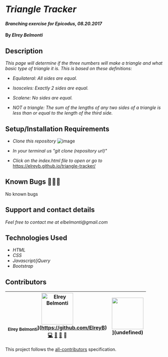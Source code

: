 # _Triangle Tracker_

#### _Branching exercise for Epicodus, 08.20.2017_

#### By _**Elrey Belmonti**_

## Description

_This page will determine if the three numbers will make a triangle and what basic type of triangle it is. This is based on these definitions:_

* _Equilateral: All sides are equal._

* _Isosceles: Exactly 2 sides are equal._

* _Scalene: No sides are equal._

* _NOT a triangle: The sum of the lengths of any two sides of a triangle is less than or equal to the length of the third side._

## Setup/Installation Requirements

* _Clone this repository_ ![image](https://user-images.githubusercontent.com/20192033/29261713-d5713260-8085-11e7-9518-707c7fcaab67.png)

* _In your terminal us "git clone (repository url)"_

* _Click on the index.html file to open or go to_ https://elreyb.github.io/triangle-tracker/

## Known Bugs 🐛🐛🐛

No known bugs

## Support and contact details

_Feel free to contact me at elbelmonti@gmail.com_

## Technologies Used

* _HTML_
* _CSS_
* _Javascript/jQuery_
* _Bootstrap_

## Contributors

<!-- Contributors START
Elrey_Belmonti ElreyB https://github.com/ElreyB code doc bug design

Contributors END -->
<!-- Contributors table START -->
| <img src="https://avatars.githubusercontent.com/ElreyB?s=100" width="100" alt="Elrey Belmonti" /><br /><sub>Elrey Belmonti</sub>](https://github.com/ElreyB)<br />[💻](https://github.com/ElreyB/triangle-tracker/commits?author=ElreyB) [📖](https://github.com/ElreyB/triangle-tracker/commits?author=ElreyB) [🐛](https://github.com/ElreyB/triangle-tracker/issues?q=author%3AElreyB) 🎨 | <img src="https://avatars.githubusercontent.com/undefined?s=100" width="100" alt="" /><br /><sub></sub>](undefined)<br /> |
| :---: | :---: |
<!-- Contributors table END -->
This project follows the [all-contributors](https://github.com/kentcdodds/all-contributors) specification.
